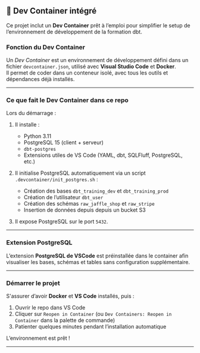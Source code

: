 ## 🐳 Dev Container intégré

Ce projet inclut un **Dev Container** prêt à l’emploi pour simplifier le setup de l’environnement de développement de la formation dbt.

### Fonction du Dev Container

Un *Dev Container* est un environnement de développement défini dans un fichier `devcontainer.json`, utilisé avec **Visual Studio Code** et **Docker**.  
Il permet de coder dans un conteneur isolé, avec tous les outils et dépendances déjà installés.

---

### Ce que fait le Dev Container dans ce repo

Lors du démarrage :

1. Il installe :
   - Python 3.11
   - PostgreSQL 15 (client + serveur)
   - `dbt-postgres`
   - Extensions utiles de VS Code (YAML, dbt, SQLFluff, PostgreSQL, etc.)

2. Il initialise PostgreSQL automatiquement via un script `.devcontainer/init_postgres.sh` :
   - Création des bases `dbt_training_dev` et `dbt_training_prod`
   - Création de l’utilisateur `dbt_user`
   - Création des schémas `raw_jaffle_shop` et `raw_stripe`
   - Insertion de données depuis depuis un bucket S3

3. Il expose PostgreSQL sur le port `5432`.

---

### Extension PostgreSQL

L’extension **PostgreSQL de VSCode** est préinstallée dans le container afin visualiser les bases, schémas et tables sans configuration supplémentaire.

---

### Démarrer le projet

S'assurer d’avoir **Docker** et **VS Code** installés, puis :

1. Ouvrir le repo dans VS Code
2. Cliquer sur `Reopen in Container` (ou `Dev Containers: Reopen in Container` dans la palette de commande)
3. Patienter quelques minutes pendant l’installation automatique

L’environnement est prêt !

---

